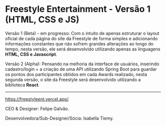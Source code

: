 # Freestyle Entertainment - Versão 1 (HTML, CSS e JS)

Versão 1 (Beta) - em progresso: Com o intuito de apenas estruturar o layout oficial de cada página do site da Freestyle de forma simples e adicionando informações constantes que não sofrem grandes alterações ao longo do tempo, nesta versão, ele será desenvolvido utilizando apenas as linguagens **HTML, CSS e Javascript**.

Versão 2 (Alpha): Pensando na melhoria da interface de usuários, inserindo cadastro/login + a criação de uma API utilizando Spring Boot para guardar os pontos dos participantes obtidos em cada Awards realizado, nesta segunda versão, o site da Freestyle será desenvolvido utilizando a biblioteca **React**.

--------------------------------------------------------------------------------------------------
https://freestyleent.vercel.app/

CEO & Designer: Felipe Galvão.

Desenvolvedora/Sub-Designer/Sócia: Isabella Tiemy.
